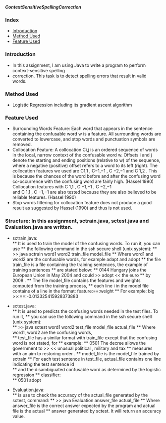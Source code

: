 ##### ContextSensitiveSpellingCorrection

### Index
* [Introduction](README.md#introduction)
* [Method Used](README.md#method-used)
* [Feature Used](README.md#feature-used)
 
### Introduction 
* In this  assignment,  I am using  Java to write  a program  to perform  context-sensitive  spelling 
* correction.  This  task is to detect spelling  errors that result  in  valid  words. 

### Method Used 
* Logistic  Regression  including  its gradient  ascent algorithm

### Feature Used 
* Surrounding  Words Feature:  Each word that appears in the sentence  containing  the 
confusable  word w is a feature.  All  surrounding  words are converted  to lowercase,  and stop 
words and punctuation  symbols  are removed.   
* Collocation  Feature:  A collocation  Ci,j  is an ordered sequence of words in the local, 
narrow context  of the confusable  word w. Offsets  i and j denote the starting  and ending 
positions  (relative  to w) of the sequence,  where a negative  (positive)  offset  refers  to a word to 
its left  (right).  The collocation  features  we used are  C1,1  , C−1,−1 ,  C −2,−1  and   C 1,2 . This  is 
because the chances  of the word before and after the confusing  word co-occurrence with  the 
confusing  word are fairly  high.  (Hassel  1990) Collocation  features  with C 1,1   , C −1,−1 ,  C −2,−1  
and  C 1,1   , C −1,−1  are also tested because they  are also believed  to be reliable  features.  (Hassel 1990) 
* Stop words filtering  for collocation  feature  does not produce a good result  as suggested 
by Hassel  (1990) and thus  is not used. 

### Structure:  In this  assignment,  sctrain.java,  sctest.java  and Evaluation.java  are written.   
* sctrain.java:  
** It is used to train  the model  of the confusing  words. To run it, you can use 
** the following  command  in the ssh secure shell  (unix  system): 
** >> java sctrain  word1 word2 train_file  model_file 
** Where word1 and word2 are the confusable  words, for example  adapt and adopt 
** the file  train_file  is a file  containing  the  training  sentences,  the example  of training  sentences 
** are stated below: 
** 0144  Hungary   joins   the  European   Union   in   May  2004  and  could   >> adopt << the euro 
** by 2008 . 
** The file  model_file  contains  the features  and weights  computed  from  the training  process, 
** each line  i in the model  file  contains  of a line  in the format: feature:==:weight
** For example:  big >>:==:-0.013325415928373883 
 
* sctest.java:  
** It is used to predicts  the confusing  words needed in the test files.  To run  it, 
** you can use the following  command  in the ssh secure shell  (unix  system):   
** >> java sctest word1 word2 test_file  model_file  actual_file 
** Where word1, word2 are the confusing  words,  
** test_file  has a similar  format  with  train_file  except that the confusing  word is not stated, for 
** example: 
** 0501  The decree allows  the government  to >> << unusual  political  , military  and tax 
** measures  with  an aim  to restoring  order . 
** model_file  is the model_file  trained  by sctrain 
** For each test sentence  in test_file,  actual_file  contains  one line  indicating  the test sentence   id  
** and  the  disambiguated   confusable   word  as  determined   by  the  logistic  regression 
** classifier:   
** 0501 adopt 

* Evaluation.java:  
** is use to check the accuracy  of the  actual_file  generated  by the sctest, command: 
** >> java Evaluation  answer_file  actual_file 
** Where answer_file  is the correct answer expected by the program  and actual  file  is the actual 
** answer generated  by sctest. It will  return  an accuracy  value. 
